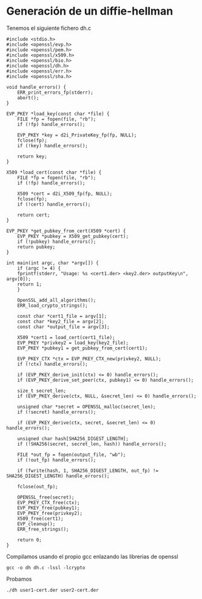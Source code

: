 
# Generación de un diffie-hellman

Tenemos el siguiente fichero dh.c

	#include <stdio.h>
	#include <openssl/evp.h>
	#include <openssl/pem.h>
	#include <openssl/x509.h>
	#include <openssl/bio.h>
	#include <openssl/dh.h>
	#include <openssl/err.h>
	#include <openssl/sha.h>

	void handle_errors() {
	    ERR_print_errors_fp(stderr);
	    abort();
	}

	EVP_PKEY *load_key(const char *file) {
	    FILE *fp = fopen(file, "rb");
	    if (!fp) handle_errors();

	    EVP_PKEY *key = d2i_PrivateKey_fp(fp, NULL);
	    fclose(fp);
	    if (!key) handle_errors();

	    return key;
	}

	X509 *load_cert(const char *file) {
	    FILE *fp = fopen(file, "rb");
	    if (!fp) handle_errors();

	    X509 *cert = d2i_X509_fp(fp, NULL);
	    fclose(fp);
	    if (!cert) handle_errors();

	    return cert;
	}

	EVP_PKEY *get_pubkey_from_cert(X509 *cert) {
	    EVP_PKEY *pubkey = X509_get_pubkey(cert);
	    if (!pubkey) handle_errors();
	    return pubkey;
	}

	int main(int argc, char *argv[]) {
	    if (argc != 4) {
		fprintf(stderr, "Usage: %s <cert1.der> <key2.der> outputKey\n", argv[0]);
		return 1;
	    }

	    OpenSSL_add_all_algorithms();
	    ERR_load_crypto_strings();

	    const char *cert1_file = argv[1];
	    const char *key2_file = argv[2];
	    const char *output_file = argv[3];

	    X509 *cert1 = load_cert(cert1_file);
	    EVP_PKEY *privkey2 = load_key(key2_file);
	    EVP_PKEY *pubkey1 = get_pubkey_from_cert(cert1);

	    EVP_PKEY_CTX *ctx = EVP_PKEY_CTX_new(privkey2, NULL);
	    if (!ctx) handle_errors();

	    if (EVP_PKEY_derive_init(ctx) <= 0) handle_errors();
	    if (EVP_PKEY_derive_set_peer(ctx, pubkey1) <= 0) handle_errors();

	    size_t secret_len;
	    if (EVP_PKEY_derive(ctx, NULL, &secret_len) <= 0) handle_errors();

	    unsigned char *secret = OPENSSL_malloc(secret_len);
	    if (!secret) handle_errors();

	    if (EVP_PKEY_derive(ctx, secret, &secret_len) <= 0) handle_errors();

	    unsigned char hash[SHA256_DIGEST_LENGTH];
	    if (!SHA256(secret, secret_len, hash)) handle_errors();

	    FILE *out_fp = fopen(output_file, "wb");
	    if (!out_fp) handle_errors();

	    if (fwrite(hash, 1, SHA256_DIGEST_LENGTH, out_fp) != SHA256_DIGEST_LENGTH) handle_errors();

	    fclose(out_fp);

	    OPENSSL_free(secret);
	    EVP_PKEY_CTX_free(ctx);
	    EVP_PKEY_free(pubkey1);
	    EVP_PKEY_free(privkey2);
	    X509_free(cert1);
	    EVP_cleanup();
	    ERR_free_strings();

	    return 0;
	}
	
Compilamos usando el propio gcc enlazando las librerias de openssl

	gcc -o dh dh.c -lssl -lcrypto
	
Probamos 

	./dh user1-cert.der user2-cert.der
